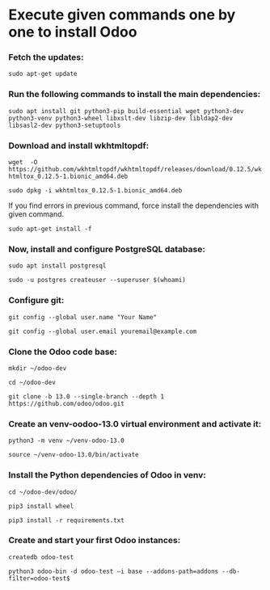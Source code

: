 # Execute given commands one by one to install Odoo

### Fetch the updates:
`sudo apt-get update`

### Run the following commands to install the main dependencies:
`sudo apt install git python3-pip build-essential wget python3-dev python3-venv python3-wheel libxslt-dev libzip-dev libldap2-dev libsasl2-dev python3-setuptools`

### Download and install wkhtmltopdf:
`wget  -O https://github.com/wkhtmltopdf/wkhtmltopdf/releases/download/0.12.5/wkhtmltox_0.12.5-1.bionic_amd64.deb`

`sudo dpkg -i wkhtmltox_0.12.5-1.bionic_amd64.deb `

If you find errors in previous command, force install the dependencies with given command.

`sudo apt-get install -f`

### Now, install and configure PostgreSQL database:
`sudo apt install postgresql`

`sudo -u postgres createuser --superuser $(whoami)`

### Configure git:

`git config --global user.name "Your Name"`

`git config --global user.email youremail@example.com`

### Clone the Odoo code base:

`mkdir ~/odoo-dev`

`cd ~/odoo-dev`

`git clone -b 13.0 --single-branch --depth 1 https://github.com/odoo/odoo.git `

### Create an venv-oodoo-13.0 virtual environment and activate it:
`python3 -m venv ~/venv-odoo-13.0`

`source ~/venv-odoo-13.0/bin/activate`

### Install the Python dependencies of Odoo in venv:

`cd ~/odoo-dev/odoo/`

`pip3 install wheel`

`pip3 install -r requirements.txt`

### Create and start your first Odoo instances:

`createdb odoo-test`

`python3 odoo-bin -d odoo-test –i base --addons-path=addons --db-filter=odoo-test$`
